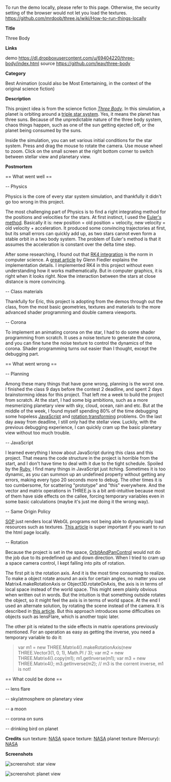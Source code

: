 To run the demo locally, please refer to this page. Otherwise, the security setting of the browser would not let you load the textures.
https://github.com/mrdoob/three.js/wiki/How-to-run-things-locally

**Title**

Three Body

**Links**

demo https://dl.dropboxusercontent.com/u/69404220/three-body/index.html
source https://github.com/leav/three-body

 **Category**

Best Animation
(could also be Most Entertaining, in the context of the original science fiction)

**Description**

This project idea is from the science fiction [*Three Body*][1]. In this simulation, a planet is orbiting around a [triple star system][2]. Yes, it means the planet has three suns. Because of the unpredictable nature of the three body system, chaos things happen, such as one of the sun getting ejected off, or the planet being consumed by the suns.

Inside the simulation, you can set various initial conditions for the star system. Press and drag the mouse to rotate the camera. Use mouse wheel to zoom. Click on the small screen at the right bottom corner to switch between stellar view and planetary view.

**Postmortem**

== What went well ==

-- Physics

Physics is the core of every star system simulation, and thankfully it didn't go too wrong in this project. 

The most challenging part of Physics is to find a right integrating method for the positions and velocities for the stars. At first instinct, I used the [Euler's method][3]. Basically it is: new position = old position + velocity, new velocity = old velocity + acceleration. It produced some convincing trajectories at first, but its small errors can quickly add up, as two stars cannot even form a stable orbit in a two body system. The problem of Euler's method is that it assumes the acceleration is constant over the delta time step.

After some researching, I found out that [RK4 integration][4] is the norm in computer science. A [great article][5] by Glenn Fiedler explains the implementation details. I implemented RK4 in this project without even understanding how it works mathematically. But in computer graphics, it is right when it looks right. Now the interaction between the stars at close distance is more convincing.

-- Class materials

Thankfully for Eric, this project is adopting from the demos through out the class, from the most basic geometries, textures and materials to the more advanced shader programming and double camera viewports.

-- Corona

To implement an animating corona on the star, I had to do some shader programming from scratch. It uses a noise texture to generate the corona, and you can fine tune the noise texture to control the dynamics of the corona. Shader programming turns out easier than I thought, except the debugging part.

== What went wrong ==

-- Planning

Among these many things that have gone wrong, planning is the worst one. I finished the class 9 days before the contest 2 deadline, and spent 2 days brainstorming ideas for this project. That left me a week to build the project from scratch. At the start, I had some big ambitions, such as a more mesmerizing planetary view with sky, cloud, ocean, rain and etc. But at the middle of the week, I found myself spending 80% of the time debugging some hopeless [JavaScript][6] and [rotation transforming][7] problems. On the last day away from deadline, I still only had the stellar view. Luckily, with the previous debugging experience, I can quickly cram up the basic planetary view without too much trouble.

-- JavaScript

I learned everything I know about JavaScript during this class and this project. That means the code structure in the project is horrible from the start, and I don't have time to deal with it due to the tight schedule. Spoiled by the [Ruby][8], I find many things in JavaScript just itching. Sometimes it is too dynamic, as you can summon up an undefined property without getting any errors, making every typo 20 seconds more to debug. The other times it is too cumbersome, for scattering "prototype" and "this" everywhere. And the vector and matrix operations in THREE.js is a bit anti-intuitive because most of them have side effects on the callee, forcing temporary variables even in some basic calculations (maybe it's just me doing it the wrong way).

-- Same Origin Policy

[SOP][9] just renders local WebGL programs not being able to dynamically load resources such as textures. [This article][10] is super important if you want to run the html page locally.

-- Rotation

Because the project is set in the space, [OrbitAndPanControl][11] would not do the job due to its predefined up and down direction. When I tried to cram up a space camera control, I kept falling into pits of rotation.

The first pit is the rotation axis. And it is the most time consuming to realize. To make a object rotate around an axis for certain angles, no matter you use Matrix4.makeRotationAxis or Object3D.rotateOnAxis, the axis is in terms of local space instead of the world space. This might seem plainly obvious when written out in words. But the intuition is that something outside rotates the object, so it might feel the axis is in terms of world space. At the end I used an alternate solution, by rotating the scene instead of the camera. It is described in [this article][12]. But this approach introduces some difficulties on objects such as lensFlare, which is another topic later.

The other pit is related to the side effects in matrix operations previously mentioned. For an operation as easy as getting the inverse, you need a temporary variable to do it:

> var m1 = new THREE.Matrix4().makeRotationAxis(new THREE.Vector3(1, 0, 1), Math.PI / 3);
var m2 = new THREE.Matrix4().copy(m1);
m1.getInverse(m1);
var m3 = new THREE.Matrix4();
m3.getInverse(m2);
// m3 is the corrent inverse, m1 is not!



== What could be done ==

-- lens flare

-- sky/atmosphere on planetary view

-- a moon

-- corona on suns

-- drinking bird on planet

**Credits**
sun texture: [NASA][13]
space texture: [NASA][14]
planet texture (Mercury): [NASA][15]


**Screenshots**

![screenshot: star view][16]

![screenshot: planet view][17]


  [1]: http://en.wikipedia.org/wiki/Three_Body_%28science_fiction%29 "wikipedia: Three Body"
  [2]: https://en.wikipedia.org/wiki/Multiple_star#Triple_star_systems
  [3]: https://en.wikipedia.org/wiki/Euler_method
  [4]: http://en.wikipedia.org/wiki/Runge%E2%80%93Kutta_methods
  [5]: http://gafferongames.com/game-physics/integration-basics/
  [6]: http://stackoverflow.com/questions/387707/whats-the-best-way-to-define-a-class-in-javascript
  [7]: http://threejs.org/docs/58/#Reference/Math/Quaternion
  [8]: http://www.ruby-lang.org/en/
  [9]: http://en.wikipedia.org/wiki/Same_origin_policy
  [10]: https://github.com/mrdoob/three.js/wiki/How-to-run-things-locally
  [11]: https://github.com/udacity/cs291/blob/27488519b3ac41d837d7bde8b11e151af1e3969d/lib/OrbitAndPanControls.js
  [12]: http://www.html5rocks.com/en/tutorials/casestudies/100000stars/
  [13]: http://www.nasa.gov
  [14]: http://www.nasa.gov
  [15]: http://www.nasa.gov
  [16]: https://dl.dropboxusercontent.com/u/69404220/three-body/media/screenshot03.png
  [17]: https://dl.dropboxusercontent.com/u/69404220/three-body/media/screenshot02.png
